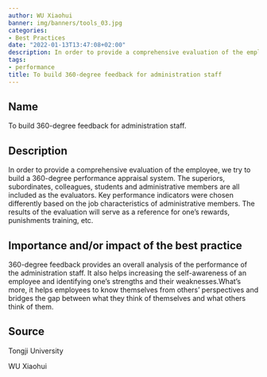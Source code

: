 ```yaml
---
author: WU Xiaohui 
banner: img/banners/tools_03.jpg
categories:
- Best Practices
date: "2022-01-13T13:47:08+02:00"
description: In order to provide a comprehensive evaluation of the employee, we try to build a 360-degree performance appraisal system. 
tags:
- performance
title: To build 360-degree feedback for administration staff 
---
```


## Name

To build 360-degree feedback for administration staff.

## Description

In order to provide a comprehensive evaluation of the employee, we try to build a 360-degree performance appraisal system. The superiors, subordinates, colleagues, students and administrative members are all included as the evaluators. Key performance indicators were chosen differently based on the job characteristics of administrative members. The results of the evaluation will serve as a reference for one’s rewards, punishments training, etc.

## Importance and/or impact of the best practice

360-degree feedback provides an overall analysis of the performance of the administration staff. It also helps increasing the self-awareness of an employee and identifying one’s strengths and their weaknesses.What’s more, it helps employees to know themselves from others’ perspectives and bridges the gap between what they think of themselves and what others think of them.


## Source

Tongji University

WU Xiaohui